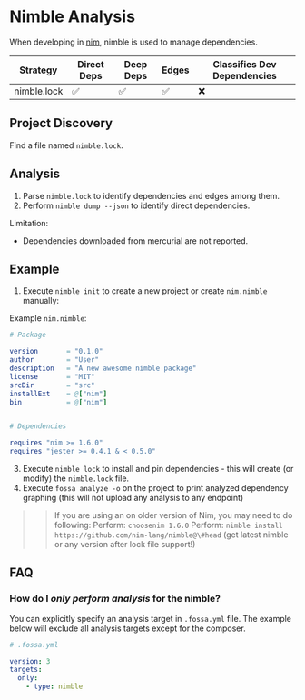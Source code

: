 # Nimble Analysis

When developing in [nim](https://nim-lang.org/), nimble is used to manage dependencies.

| Strategy    | Direct Deps        | Deep Deps          | Edges              | Classifies Dev Dependencies |
| ----------- | ------------------ | ------------------ | ------------------ | --------------------------- |
| nimble.lock | :white_check_mark: | :white_check_mark: | :white_check_mark: | :x:                         |

## Project Discovery

Find a file named `nimble.lock`.

## Analysis

1. Parse `nimble.lock` to identify dependencies and edges among them.
2. Perform `nimble dump --json` to identify direct dependencies.

Limitation:
- Dependencies downloaded from mercurial are not reported.


## Example 

1. Execute `nimble init` to create a new project or create `nim.nimble` manually:

Example `nim.nimble`:
```nim
# Package

version       = "0.1.0"
author        = "User"
description   = "A new awesome nimble package"
license       = "MIT"
srcDir        = "src"
installExt    = @["nim"]
bin           = @["nim"]


# Dependencies

requires "nim >= 1.6.0"
requires "jester >= 0.4.1 & < 0.5.0"
```

3. Execute `nimble lock` to install and pin dependencies - this will create (or modify) the `nimble.lock` file.
4. Execute `fossa analyze -o` on the project to print analyzed dependency graphing (this will not upload any analysis to any endpoint)

>> If you are using an on older version of Nim, you may need to do following:
>>  Perform: `choosenim 1.6.0`
>>  Perform: `nimble install https://github.com/nim-lang/nimble@\#head` (get latest nimble or any version after lock file support!)

## FAQ

### How do I *only perform analysis* for the nimble?

You can explicitly specify an analysis target in `.fossa.yml` file. The example below will exclude all analysis targets except for the composer. 

```yaml
# .fossa.yml 

version: 3
targets:
  only:
    - type: nimble
```